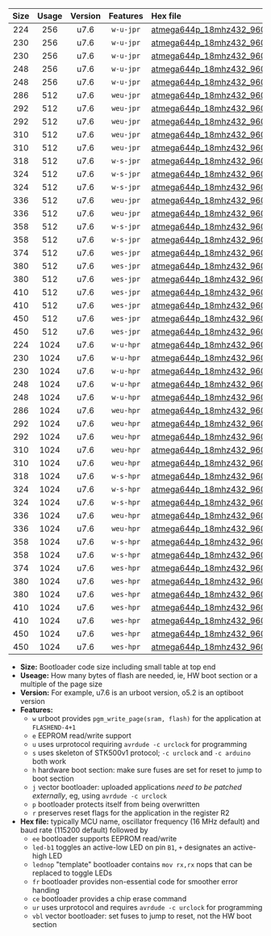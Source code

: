 |Size|Usage|Version|Features|Hex file|
|:-:|:-:|:-:|:-:|:--|
|224|256|u7.6|`w-u-jpr`|[atmega644p_18mhz432_9600bps_ur_vbl.hex](https://raw.githubusercontent.com/stefanrueger/urboot/main//atmega644p_18mhz432_9600bps_ur_vbl.hex)|
|230|256|u7.6|`w-u-jpr`|[atmega644p_18mhz432_9600bps_led+b0_ur_vbl.hex](https://raw.githubusercontent.com/stefanrueger/urboot/main//atmega644p_18mhz432_9600bps_led+b0_ur_vbl.hex)|
|230|256|u7.6|`w-u-jpr`|[atmega644p_18mhz432_9600bps_lednop_ur_vbl.hex](https://raw.githubusercontent.com/stefanrueger/urboot/main//atmega644p_18mhz432_9600bps_lednop_ur_vbl.hex)|
|248|256|u7.6|`w-u-jpr`|[atmega644p_18mhz432_9600bps_led+b0_fr_ur_vbl.hex](https://raw.githubusercontent.com/stefanrueger/urboot/main//atmega644p_18mhz432_9600bps_led+b0_fr_ur_vbl.hex)|
|248|256|u7.6|`w-u-jpr`|[atmega644p_18mhz432_9600bps_lednop_fr_ur_vbl.hex](https://raw.githubusercontent.com/stefanrueger/urboot/main//atmega644p_18mhz432_9600bps_lednop_fr_ur_vbl.hex)|
|286|512|u7.6|`weu-jpr`|[atmega644p_18mhz432_9600bps_ee_ur_vbl.hex](https://raw.githubusercontent.com/stefanrueger/urboot/main//atmega644p_18mhz432_9600bps_ee_ur_vbl.hex)|
|292|512|u7.6|`weu-jpr`|[atmega644p_18mhz432_9600bps_ee_led+b0_ur_vbl.hex](https://raw.githubusercontent.com/stefanrueger/urboot/main//atmega644p_18mhz432_9600bps_ee_led+b0_ur_vbl.hex)|
|292|512|u7.6|`weu-jpr`|[atmega644p_18mhz432_9600bps_ee_lednop_ur_vbl.hex](https://raw.githubusercontent.com/stefanrueger/urboot/main//atmega644p_18mhz432_9600bps_ee_lednop_ur_vbl.hex)|
|310|512|u7.6|`weu-jpr`|[atmega644p_18mhz432_9600bps_ee_led+b0_fr_ur_vbl.hex](https://raw.githubusercontent.com/stefanrueger/urboot/main//atmega644p_18mhz432_9600bps_ee_led+b0_fr_ur_vbl.hex)|
|310|512|u7.6|`weu-jpr`|[atmega644p_18mhz432_9600bps_ee_lednop_fr_ur_vbl.hex](https://raw.githubusercontent.com/stefanrueger/urboot/main//atmega644p_18mhz432_9600bps_ee_lednop_fr_ur_vbl.hex)|
|318|512|u7.6|`w-s-jpr`|[atmega644p_18mhz432_9600bps_vbl.hex](https://raw.githubusercontent.com/stefanrueger/urboot/main//atmega644p_18mhz432_9600bps_vbl.hex)|
|324|512|u7.6|`w-s-jpr`|[atmega644p_18mhz432_9600bps_led+b0_vbl.hex](https://raw.githubusercontent.com/stefanrueger/urboot/main//atmega644p_18mhz432_9600bps_led+b0_vbl.hex)|
|324|512|u7.6|`w-s-jpr`|[atmega644p_18mhz432_9600bps_lednop_vbl.hex](https://raw.githubusercontent.com/stefanrueger/urboot/main//atmega644p_18mhz432_9600bps_lednop_vbl.hex)|
|336|512|u7.6|`weu-jpr`|[atmega644p_18mhz432_9600bps_ee_led+b0_fr_ce_ur_vbl.hex](https://raw.githubusercontent.com/stefanrueger/urboot/main//atmega644p_18mhz432_9600bps_ee_led+b0_fr_ce_ur_vbl.hex)|
|336|512|u7.6|`weu-jpr`|[atmega644p_18mhz432_9600bps_ee_lednop_fr_ce_ur_vbl.hex](https://raw.githubusercontent.com/stefanrueger/urboot/main//atmega644p_18mhz432_9600bps_ee_lednop_fr_ce_ur_vbl.hex)|
|358|512|u7.6|`w-s-jpr`|[atmega644p_18mhz432_9600bps_led+b0_fr_vbl.hex](https://raw.githubusercontent.com/stefanrueger/urboot/main//atmega644p_18mhz432_9600bps_led+b0_fr_vbl.hex)|
|358|512|u7.6|`w-s-jpr`|[atmega644p_18mhz432_9600bps_lednop_fr_vbl.hex](https://raw.githubusercontent.com/stefanrueger/urboot/main//atmega644p_18mhz432_9600bps_lednop_fr_vbl.hex)|
|374|512|u7.6|`wes-jpr`|[atmega644p_18mhz432_9600bps_ee_vbl.hex](https://raw.githubusercontent.com/stefanrueger/urboot/main//atmega644p_18mhz432_9600bps_ee_vbl.hex)|
|380|512|u7.6|`wes-jpr`|[atmega644p_18mhz432_9600bps_ee_led+b0_vbl.hex](https://raw.githubusercontent.com/stefanrueger/urboot/main//atmega644p_18mhz432_9600bps_ee_led+b0_vbl.hex)|
|380|512|u7.6|`wes-jpr`|[atmega644p_18mhz432_9600bps_ee_lednop_vbl.hex](https://raw.githubusercontent.com/stefanrueger/urboot/main//atmega644p_18mhz432_9600bps_ee_lednop_vbl.hex)|
|410|512|u7.6|`wes-jpr`|[atmega644p_18mhz432_9600bps_ee_led+b0_fr_vbl.hex](https://raw.githubusercontent.com/stefanrueger/urboot/main//atmega644p_18mhz432_9600bps_ee_led+b0_fr_vbl.hex)|
|410|512|u7.6|`wes-jpr`|[atmega644p_18mhz432_9600bps_ee_lednop_fr_vbl.hex](https://raw.githubusercontent.com/stefanrueger/urboot/main//atmega644p_18mhz432_9600bps_ee_lednop_fr_vbl.hex)|
|450|512|u7.6|`wes-jpr`|[atmega644p_18mhz432_9600bps_ee_led+b0_fr_ce_vbl.hex](https://raw.githubusercontent.com/stefanrueger/urboot/main//atmega644p_18mhz432_9600bps_ee_led+b0_fr_ce_vbl.hex)|
|450|512|u7.6|`wes-jpr`|[atmega644p_18mhz432_9600bps_ee_lednop_fr_ce_vbl.hex](https://raw.githubusercontent.com/stefanrueger/urboot/main//atmega644p_18mhz432_9600bps_ee_lednop_fr_ce_vbl.hex)|
|224|1024|u7.6|`w-u-hpr`|[atmega644p_18mhz432_9600bps_ur.hex](https://raw.githubusercontent.com/stefanrueger/urboot/main//atmega644p_18mhz432_9600bps_ur.hex)|
|230|1024|u7.6|`w-u-hpr`|[atmega644p_18mhz432_9600bps_led+b0_ur.hex](https://raw.githubusercontent.com/stefanrueger/urboot/main//atmega644p_18mhz432_9600bps_led+b0_ur.hex)|
|230|1024|u7.6|`w-u-hpr`|[atmega644p_18mhz432_9600bps_lednop_ur.hex](https://raw.githubusercontent.com/stefanrueger/urboot/main//atmega644p_18mhz432_9600bps_lednop_ur.hex)|
|248|1024|u7.6|`w-u-hpr`|[atmega644p_18mhz432_9600bps_led+b0_fr_ur.hex](https://raw.githubusercontent.com/stefanrueger/urboot/main//atmega644p_18mhz432_9600bps_led+b0_fr_ur.hex)|
|248|1024|u7.6|`w-u-hpr`|[atmega644p_18mhz432_9600bps_lednop_fr_ur.hex](https://raw.githubusercontent.com/stefanrueger/urboot/main//atmega644p_18mhz432_9600bps_lednop_fr_ur.hex)|
|286|1024|u7.6|`weu-hpr`|[atmega644p_18mhz432_9600bps_ee_ur.hex](https://raw.githubusercontent.com/stefanrueger/urboot/main//atmega644p_18mhz432_9600bps_ee_ur.hex)|
|292|1024|u7.6|`weu-hpr`|[atmega644p_18mhz432_9600bps_ee_led+b0_ur.hex](https://raw.githubusercontent.com/stefanrueger/urboot/main//atmega644p_18mhz432_9600bps_ee_led+b0_ur.hex)|
|292|1024|u7.6|`weu-hpr`|[atmega644p_18mhz432_9600bps_ee_lednop_ur.hex](https://raw.githubusercontent.com/stefanrueger/urboot/main//atmega644p_18mhz432_9600bps_ee_lednop_ur.hex)|
|310|1024|u7.6|`weu-hpr`|[atmega644p_18mhz432_9600bps_ee_led+b0_fr_ur.hex](https://raw.githubusercontent.com/stefanrueger/urboot/main//atmega644p_18mhz432_9600bps_ee_led+b0_fr_ur.hex)|
|310|1024|u7.6|`weu-hpr`|[atmega644p_18mhz432_9600bps_ee_lednop_fr_ur.hex](https://raw.githubusercontent.com/stefanrueger/urboot/main//atmega644p_18mhz432_9600bps_ee_lednop_fr_ur.hex)|
|318|1024|u7.6|`w-s-hpr`|[atmega644p_18mhz432_9600bps.hex](https://raw.githubusercontent.com/stefanrueger/urboot/main//atmega644p_18mhz432_9600bps.hex)|
|324|1024|u7.6|`w-s-hpr`|[atmega644p_18mhz432_9600bps_led+b0.hex](https://raw.githubusercontent.com/stefanrueger/urboot/main//atmega644p_18mhz432_9600bps_led+b0.hex)|
|324|1024|u7.6|`w-s-hpr`|[atmega644p_18mhz432_9600bps_lednop.hex](https://raw.githubusercontent.com/stefanrueger/urboot/main//atmega644p_18mhz432_9600bps_lednop.hex)|
|336|1024|u7.6|`weu-hpr`|[atmega644p_18mhz432_9600bps_ee_led+b0_fr_ce_ur.hex](https://raw.githubusercontent.com/stefanrueger/urboot/main//atmega644p_18mhz432_9600bps_ee_led+b0_fr_ce_ur.hex)|
|336|1024|u7.6|`weu-hpr`|[atmega644p_18mhz432_9600bps_ee_lednop_fr_ce_ur.hex](https://raw.githubusercontent.com/stefanrueger/urboot/main//atmega644p_18mhz432_9600bps_ee_lednop_fr_ce_ur.hex)|
|358|1024|u7.6|`w-s-hpr`|[atmega644p_18mhz432_9600bps_led+b0_fr.hex](https://raw.githubusercontent.com/stefanrueger/urboot/main//atmega644p_18mhz432_9600bps_led+b0_fr.hex)|
|358|1024|u7.6|`w-s-hpr`|[atmega644p_18mhz432_9600bps_lednop_fr.hex](https://raw.githubusercontent.com/stefanrueger/urboot/main//atmega644p_18mhz432_9600bps_lednop_fr.hex)|
|374|1024|u7.6|`wes-hpr`|[atmega644p_18mhz432_9600bps_ee.hex](https://raw.githubusercontent.com/stefanrueger/urboot/main//atmega644p_18mhz432_9600bps_ee.hex)|
|380|1024|u7.6|`wes-hpr`|[atmega644p_18mhz432_9600bps_ee_led+b0.hex](https://raw.githubusercontent.com/stefanrueger/urboot/main//atmega644p_18mhz432_9600bps_ee_led+b0.hex)|
|380|1024|u7.6|`wes-hpr`|[atmega644p_18mhz432_9600bps_ee_lednop.hex](https://raw.githubusercontent.com/stefanrueger/urboot/main//atmega644p_18mhz432_9600bps_ee_lednop.hex)|
|410|1024|u7.6|`wes-hpr`|[atmega644p_18mhz432_9600bps_ee_led+b0_fr.hex](https://raw.githubusercontent.com/stefanrueger/urboot/main//atmega644p_18mhz432_9600bps_ee_led+b0_fr.hex)|
|410|1024|u7.6|`wes-hpr`|[atmega644p_18mhz432_9600bps_ee_lednop_fr.hex](https://raw.githubusercontent.com/stefanrueger/urboot/main//atmega644p_18mhz432_9600bps_ee_lednop_fr.hex)|
|450|1024|u7.6|`wes-hpr`|[atmega644p_18mhz432_9600bps_ee_led+b0_fr_ce.hex](https://raw.githubusercontent.com/stefanrueger/urboot/main//atmega644p_18mhz432_9600bps_ee_led+b0_fr_ce.hex)|
|450|1024|u7.6|`wes-hpr`|[atmega644p_18mhz432_9600bps_ee_lednop_fr_ce.hex](https://raw.githubusercontent.com/stefanrueger/urboot/main//atmega644p_18mhz432_9600bps_ee_lednop_fr_ce.hex)|

- **Size:** Bootloader code size including small table at top end
- **Useage:** How many bytes of flash are needed, ie, HW boot section or a multiple of the page size
- **Version:** For example, u7.6 is an urboot version, o5.2 is an optiboot version
- **Features:**
  + `w` urboot provides `pgm_write_page(sram, flash)` for the application at `FLASHEND-4+1`
  + `e` EEPROM read/write support
  + `u` uses urprotocol requiring `avrdude -c urclock` for programming
  + `s` uses skeleton of STK500v1 protocol; `-c urclock` and `-c arduino` both work
  + `h` hardware boot section: make sure fuses are set for reset to jump to boot section
  + `j` vector bootloader: uploaded applications *need to be patched externally*, eg, using `avrdude -c urclock`
  + `p` bootloader protects itself from being overwritten
  + `r` preserves reset flags for the application in the register R2
- **Hex file:** typically MCU name, oscillator frequency (16 MHz default) and baud rate (115200 default) followed by
  + `ee` bootloader supports EEPROM read/write
  + `led-b1` toggles an active-low LED on pin `B1`, `+` designates an active-high LED
  + `lednop` "template" bootloader contains `mov rx,rx` nops that can be replaced to toggle LEDs
  + `fr` bootloader provides non-essential code for smoother error handing
  + `ce` bootloader provides a chip erase command
  + `ur` uses urprotocol and requires `avrdude -c urclock` for programming
  + `vbl` vector bootloader: set fuses to jump to reset, not the HW boot section
